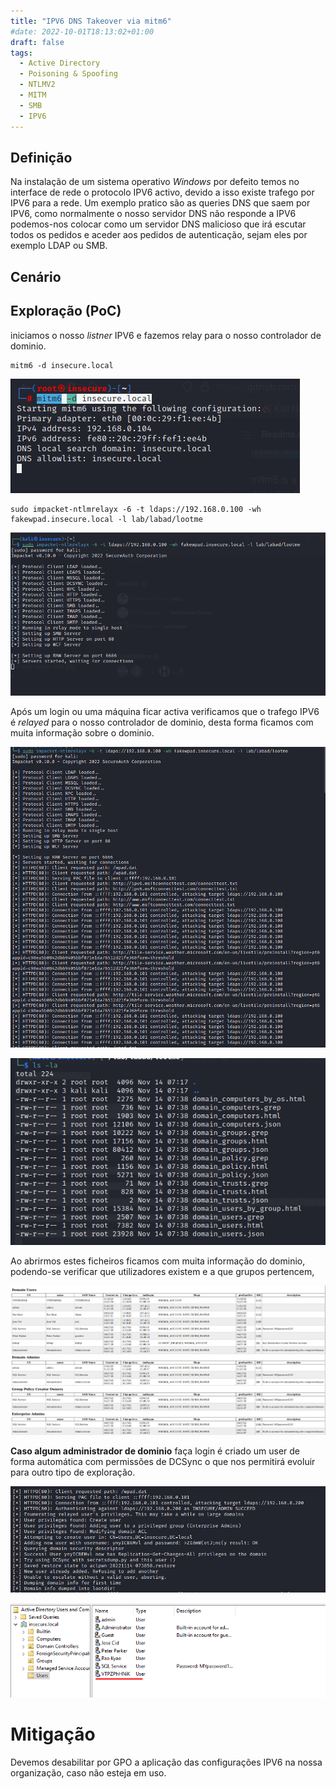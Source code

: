 ```yaml
---
title: "IPV6 DNS Takeover via mitm6"
#date: 2022-10-01T18:13:02+01:00
draft: false
tags:
  - Active Directory
  - Poisoning & Spoofing
  - NTLMV2
  - MITM
  - SMB
  - IPV6
---
```


## Definição

Na instalação de um sistema operativo _Windows_ por defeito temos no interface de rede o protocolo IPV6 activo, devido a isso existe trafego por IPV6 para a rede. Um exemplo pratico são as queries DNS que saem por IPV6, como normalmente o nosso servidor DNS não responde a IPV6 podemos-nos colocar como um servidor DNS malicioso que irá escutar todos os pedidos e aceder aos pedidos de autenticação, sejam eles por exemplo LDAP ou SMB.

## Cenário

## Exploração (PoC)

iniciamos o nosso _listner_ IPV6 e fazemos relay para o nosso controlador de dominio.

```
mitm6 -d insecure.local
```

![](runmimt6.png)

```
sudo impacket-ntlmrelayx -6 -t ldaps://192.168.0.100 -wh fakewpad.insecure.local -l lab/labad/lootme
```

![](runntlmrelayx.png)

Após um login ou uma máquina ficar activa verificamos que o trafego IPV6 é _relayed_ para o nosso controlador de dominio, desta forma ficamos com muita informação sobre o dominio.

![](runntlmrelayxnonpriv.png)

![](info.png)

Ao abrirmos estes ficheiros ficamos com muita informação do dominio, podendo-se verificar que utilizadores existem e a que grupos pertencem,

![](info2.png)

**Caso algum administrador de dominio** faça login é criado um user de forma automática com permissões de DCSync o que nos permitirá evoluir para outro tipo de exploração.

![](runntlmrelayxpriv.png)

![](aduser.png)

# Mitigação

Devemos desabilitar por GPO a aplicação das configurações IPV6 na nossa organização, caso não esteja em uso.
